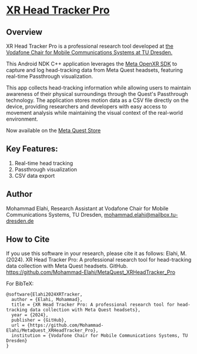 
# [XR Head Tracker Pro](https://github.com/Mohammad-Elahi/MetaQuest_XRHeadTracker_Pro)

## Overview
XR Head Tracker Pro is a professional research tool developed at [the Vodafone Chair for Mobile Communications Systems at TU Dresden.](https://www.vodafone-chair.org/)

This Android NDK C++ application leverages the [Meta OpenXR SDK](https://developers.meta.com/horizon/downloads/package/oculus-openxr-mobile-sdk/) to capture and log head-tracking data from Meta Quest headsets, featuring real-time Passthrough visualization. 

This app collects head-tracking information while allowing users to maintain awareness of their physical surroundings through the Quest's Passthrough technology. The application stores motion data as a CSV file directly on the device, providing researchers and developers with easy access to movement analysis while maintaining the visual context of the real-world environment.

Now available on the [Meta Quest Store](https://www.meta.com/experiences/28111394221781002/)

## Key Features:
1. Real-time head tracking
2. Passthrough visualization
3. CSV data export




## Author

Mohammad Elahi, Research Assistant at Vodafone Chair for Mobile Communications Systems, TU Dresden, mohammad.elahi@mailbox.tu-dresden.de

## How to Cite

If you use this software in your research, please cite it as follows:
Elahi, M. (2024). XR Head Tracker Pro: A professional research tool for head-tracking data collection with Meta Quest headsets. GitHub. https://github.com/Mohammad-Elahi/MetaQuest_XRHeadTracker_Pro

For BibTeX:

```
@software{Elahi2024XRTracker,
  author = {Elahi, Mohammad},
  title = {XR Head Tracker Pro: A professional research tool for head-tracking data collection with Meta Quest headsets},
  year = {2024},
  publisher = {GitHub},
  url = {https://github.com/Mohammad-Elahi/MetaQuest_XRHeadTracker_Pro},
  institution = {Vodafone Chair for Mobile Communications Systems, TU Dresden}
}
